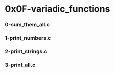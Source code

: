 # 0x0F-variadic_functions
### 0-sum_them_all.c
### 1-print_numbers.c
### 2-print_strings.c
### 3-print_all.c
